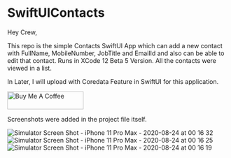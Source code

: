 # SwiftUIContacts

Hey Crew,

This repo is the simple Contacts SwiftUI App which can add a new contact with FullName, MobileNumber, JobTitle and EmailId and also can be able to edit that contact. Runs in XCode 12 Beta 5 Version.
All the contacts were viewed in a list.

In Later, I will upload with Coredata Feature in SwiftUI for this application.


<a href="https://www.buymeacoffee.com/balajiks006" target="_blank"><img src="https://cdn.buymeacoffee.com/buttons/default-orange.png" alt="Buy Me A Coffee" height="41" width="174"></a>

Screenshots were added in the project file itself.

![Simulator Screen Shot - iPhone 11 Pro Max - 2020-08-24 at 00 16 32](https://user-images.githubusercontent.com/24551909/90986463-9c6ae280-e5a0-11ea-94d6-ba5d6eb9f55a.png)
![Simulator Screen Shot - iPhone 11 Pro Max - 2020-08-24 at 00 16 25](https://user-images.githubusercontent.com/24551909/90986466-9ffe6980-e5a0-11ea-80f4-90d2c93baec2.png)
![Simulator Screen Shot - iPhone 11 Pro Max - 2020-08-24 at 00 16 19](https://user-images.githubusercontent.com/24551909/90986467-a12f9680-e5a0-11ea-8081-bca6c94232d0.png)



